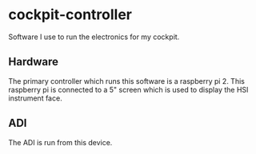# cockpit-controller
Software I use to run the electronics for my cockpit.

## Hardware
The primary controller which runs this software is a raspberry pi 2.  This raspberry pi is connected to a 5" screen which is used to display the HSI instrument face.

## ADI
The ADI is run from this device.
